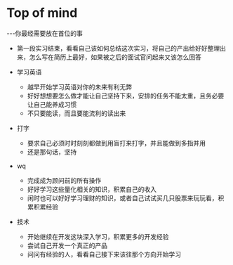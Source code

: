 # Top of mind

---你最经需要放在首位的事



- 第一段实习结束，看看自己该如何总结这次实习，将自己的产出给好好整理出来，怎么写在简历上最好，如果被之后的面试官问起来又该怎么回答



- 学习英语
  - 越早开始学习英语对你的未来有利无弊
  - 好好想想要怎么做才能让自己坚持下来，安排的任务不能太重，且务必要让自己能养成习惯
  - 不只要能读，而且要能流利的读出来



- 打字
  - 要求自己必须时时刻刻都做到用盲打来打字，并且能做到多指并用
  - 还是那句话，坚持



- wq
  - 完成成为顾问前的所有操作
  - 好好学习这些量化相关的知识，积累自己的收入
  - 闲时也可以好好学习理财的知识，或者自己试试买几只股票来玩玩看，积累积累经验



- 技术
  - 开始继续在开发这块深入学习，积累更多的开发经验
  - 尝试自己开发一个真正的产品
  - 问问有经验的人，看看自己接下来该往那个方向开始学习

